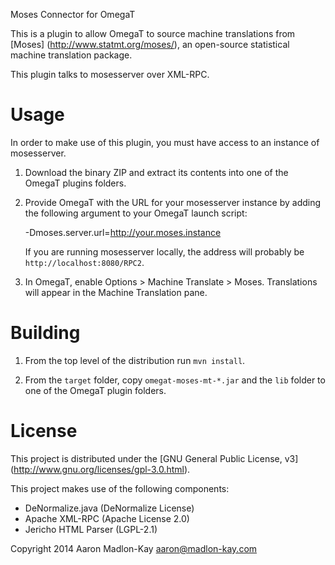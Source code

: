 Moses Connector for OmegaT

This is a plugin to allow OmegaT to source machine translations from [Moses]
(http://www.statmt.org/moses/), an open-source statistical machine translation
package.

This plugin talks to mosesserver over XML-RPC.


Usage
=====

In order to make use of this plugin, you must have access to an instance of
mosesserver.

1. Download the binary ZIP and extract its contents into one of the OmegaT
   plugins folders.

2. Provide OmegaT with the URL for your mosesserver instance by adding the
   following argument to your OmegaT launch script:
   
    -Dmoses.server.url=http://your.moses.instance

   If you are running mosesserver locally, the address will probably be
   `http://localhost:8080/RPC2`.

3. In OmegaT, enable Options > Machine Translate > Moses. Translations will
   appear in the Machine Translation pane.


Building
========

1. From the top level of the distribution run `mvn install`.

2. From the `target` folder, copy `omegat-moses-mt-*.jar` and the `lib` folder
   to one of the OmegaT plugin folders.


License
=======

This project is distributed under the [GNU General Public License, v3]
(http://www.gnu.org/licenses/gpl-3.0.html).

This project makes use of the following components:
- DeNormalize.java (DeNormalize License)
- Apache XML-RPC (Apache License 2.0)
- Jericho HTML Parser (LGPL-2.1)


Copyright 2014 Aaron Madlon-Kay <aaron@madlon-kay.com>